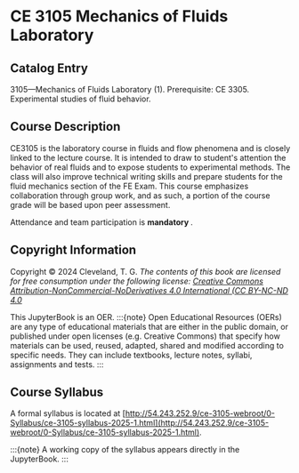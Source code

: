# CE 3105 Mechanics of Fluids Laboratory 

## Catalog Entry

3105—Mechanics of Fluids Laboratory (1). Prerequisite: CE 3305. Experimental studies of fluid behavior.

##  Course Description
CE3105 is the laboratory course in fluids and flow phenomena and is closely linked to the lecture course. It is intended to draw to student's attention the behavior of real fluids and to expose students to experimental methods. The class will also improve technical writing skills and prepare students for the fluid mechanics section of the FE Exam. This course emphasizes collaboration through group work, and as such, a portion of the course grade will be based upon peer assessment.

Attendance and team participation is <strong> mandatory </strong>.

## Copyright Information
Copyright © 2024 Cleveland, T. G. *The contents of this book are licensed for free consumption under the following license: [Creative Commons Attribution-NonCommercial-NoDerivatives 4.0 International (CC BY-NC-ND 4.0](https://creativecommons.org/licenses/by-nc-nd/4.0/)*

This JupyterBook is an OER.
:::{note}
Open Educational Resources (OERs) are any type of educational materials that are either in the public domain, or published under open licenses (e.g. Creative Commons) that specify how materials can be used, reused, adapted, shared and modified according to specific needs. They can include textbooks, lecture notes, syllabi, assignments and tests.
:::

## Course Syllabus
A formal syllabus is located at [http://54.243.252.9/ce-3105-webroot/0-Syllabus/ce-3105-syllabus-2025-1.html](http://54.243.252.9/ce-3105-webroot/0-Syllabus/ce-3105-syllabus-2025-1.html).

:::{note}
A working copy of the syllabus appears directly in the JupyterBook.
:::

